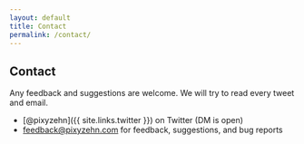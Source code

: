 ```yaml
---
layout: default
title: Contact
permalink: /contact/
---
```


## Contact

Any feedback and suggestions are welcome. We will try to read every tweet and email.

- [@pixyzehn]({{ site.links.twitter }}) on Twitter (DM is open)
- [feedback@pixyzehn.com](mailto:feedback@pixyzehn.com) for feedback, suggestions, and bug reports
